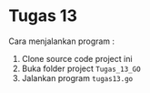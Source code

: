 # Tugas 13

Cara menjalankan program :

1. Clone source code project ini
2. Buka folder project `Tugas_13_GO`
3. Jalankan program `tugas13.go`
